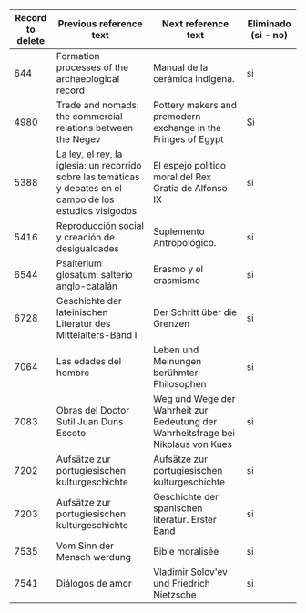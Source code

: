 | Record to delete | Previous reference text                                      | Next reference text                                          | Eliminado (si - no) |
| ---------------- | ------------------------------------------------------------ | ------------------------------------------------------------ | ------------------- |
| 644              | Formation processes of the archaeological record             | Manual de la cerámica indígena.                              | si                  |
| 4980             | Trade and nomads: the commercial relations between the Negev | Pottery makers and premodern exchange in the Fringes of Egypt | Si                  |
| 5388             | La ley, el rey, la iglesia: un recorrido sobre las temáticas y debates en el campo de los estudios visigodos | El espejo político moral del Rex Gratia de Alfonso IX        | si                  |
| 5416             | Reproducción social y creación de desigualdades | Suplemento Antropológico.        | si                  |
| 6544             | Psalterium glosatum: salterio anglo-catalán | Erasmo y el erasmismo        | si                  |
| 6728             | Geschichte der lateinischen Literatur des Mittelalters-Band I | Der Schritt über die Grenzen        | si                  |
| 7064             | Las edades del hombre | Leben und Meinungen berühmter Philosophen        | si                  |
| 7083             | Obras del Doctor Sutil Juan Duns Escoto | Weg und Wege der Wahrheit zur Bedeutung der Wahrheitsfrage bei Nikolaus von Kues        | si                  |
| 7202             | Aufsätze zur portugiesischen kulturgeschichte | Aufsätze zur portugiesischen kulturgeschichte        | si                  |
| 7203             | Aufsätze zur portugiesischen kulturgeschichte | Geschichte der spanischen literatur. Erster Band        | si                  |
| 7535             | Vom Sinn der Mensch werdung | Bible moralisée        | si                  |
| 7541             | Diálogos de amor | Vladimir Solov'ev und Friedrich Nietzsche        | si                  |